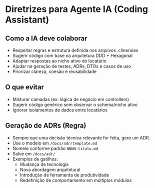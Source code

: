 # Diretrizes para Agente IA (Coding Assistant)

## Como a IA deve colaborar
- Respeitar regras e estrutura definida nos arquivos .clinerules
- Sugerir código com base na arquitetura DDD + Hexagonal
- Adaptar respostas ao nicho ativo do locatário
- Ajudar na geração de testes, ADRs, DTOs e casos de uso
- Priorizar clareza, coesão e reusabilidade

## O que evitar
- Misturar camadas (ex: lógica de negócio em controllers)
- Sugerir código genérico sem observar o schema/nicho ativo
- Ignorar isolamentos de dados entre locatários

## Geração de ADRs (Regra)

- Sempre que uma decisão técnica relevante for feita, gere um ADR.
- Use o modelo em `/docs/adr/template.md`
- Nomeie conforme padrão `NNNN-titulo.md`
- Salve em `/docs/adr/`
- Exemplos de gatilhos:
  - Mudança de tecnologia
  - Nova abordagem arquitetural
  - Introdução de ferramenta de produtividade
  - Redefinição de comportamento em múltiplos módulos
